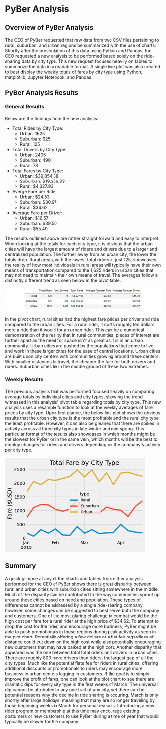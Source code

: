 # PyBer Analysis
## Overview of PyBer Analysis
####
The CEO of PyBer requested that raw data from two CSV files pertaining to rural, suburban, and urban regions be summarized with the use of charts. Shortly after the presentation of this data using Python and Pandas, the CEO requested a new analysis to be performed based solely on the ride-sharing data by city type. This new request focused heavily on tables to summarize the data in a readable format. A single line plot was also created to best display the weekly totals of fares by city type using Python, matplotlib, Jupyter Notebook, and Pandas. 

## PyBer Analysis Results
### General Results
#### 
Below are the findings from the new analysis:

* Total Rides by City Type:
   - Urban: 1625
   - Suburban: 625
   - Rural: 125
* Total Drivers by City Type:
   - Urban: 2405
   - Suburban: 490
   - Rural: 78
* Total Fares by City Type:
   - Urban: $39,854.38
   - Suburban: $19,356.33
   - Rural: $4,327.93
* Averge Fare per Ride:
   - Urban: $24.53
   - Suburban: $30.97
   - Rural: $34.62
* Average Fare per Driver:
   - Urban: $16.57
   - Suburban: $39.50
   - Rural: $55.49
 
The results outlined above are rather straight forward and easy to interpret. When looking at the totals for each city type, it is obvious that the urban cities will have the largest amount of riders and drivers due to a larger and centralized population. The further away from an urban city, the lower the totals drop. Rural areas, with the lowest total riders at just 125, showcases the reality of how most individuals in rural areas will typically have their own means of transportation compared to the 1,625 riders in urban cities that may not need to maintain their own means of travel. The averages follow a distinctly different trend as seen below in the pivot table. 
#### ![table_image](https://github.com/victoriaguille/PyBer_Analysis/blob/main/analysis/PyBer_Summary_DF.PNG)
In the pivot chart, rural cities had the highest fare prices per driver and ride compared to the urban cities. For a rural rider, it costs roughly ten dollars more a ride than it would for an urban rider. This can be a numerical demonstration of the reality that in rural communities, places of interest are further apart as the need for space isn't as great as it is in an urban community. Urban cities are pushed by the populations that come to live and work in these larger cities for the ease of central locations. Urban cities are built upon city centers with communities growing around these centers. With smaller distances to travel, the cheaper the fare for both drivers and riders. Suburban cities lie in the middle ground of these two extremes. 
### Weekly Results
####
The previous analysis that was performed focused heavily on comparing average totals by individual cities and city types, showing the trend witnessed in this analysis' pivot table regarding totals by city type. This new analysis uses a resample function to look at the weekly averages of fare prices by city type. Upon first glance, the below line plot shows the obvious results that the urban city type is the most profitable and the rural city type the least profitable. However, it can also be gleaned that there are spikes in activity across all three city types in late winter and mid spring. This particular format of the results also showcases in which months might be the slowest for PyBer or in the same vein, which months will be the best to employ changes for riders and drivers depending on the company's activity per city type. 
####
![plot image](https://github.com/victoriaguille/PyBer_Analysis/blob/main/analysis/PyBer_fare_summary.png)

## Summary
####
A quick glimpse at any of the charts and tables from either analysis performed for the CEO of PyBer shows there is great disparity between rural and urban cities with suburban cities sitting somewhere in the middle. Much of the disparity can be contributed to the way communities sprout up around these cities based on need and population. These types of differences cannot be addressed by a single ride-sharing company, however, some changes can be suggested to best serve both the company and customers. One of the most glaring challenge to combat would be the high cost per fare for a rural rider at the high price of $34.62. To attempt to drop the cost for the rider, and encourage more business, PyBer might be able to push promotionals in those regions during peak activity as seen in the plot chart. Potentially offering a few dollars or a flat fee regardless of distance could cut down on the high cost while also potentially encouraging new customers that may have balked at the high cost. Another disparity that appeared was the one between total total riders and drivers in urban cities. There are roughly 800 more drivers than riders, the largest gap of all the city types. Much like the potential flate fee for riders in rural cities, offering additional discounts or promotionals to riders may encourage more business in urban centers lagging in customers. If the goal is to simply improve the profit of fares, one can look at the plot chart to see there are dramatic dips for every city type in the first weeks of March. The universal dip cannot be attributed to any one trait of any city, yet there can be potential reasons why the decline in ride sharing is occuring. March is only shortly after large holidays, meaning that many are no longer traveling by those beginning weeks in March for personal reasons. Introducing a new rider program or membership at this time may encourage existing costumers or new customers to use PyBer during a time of year that would typically be slower for the company. 
